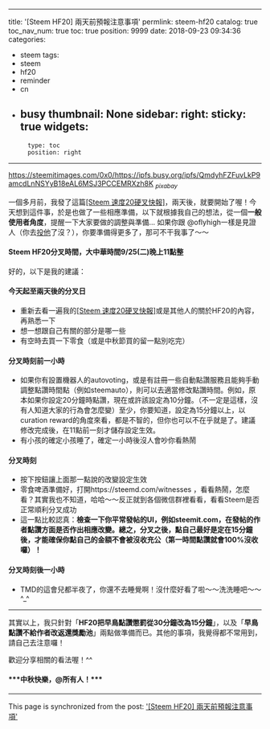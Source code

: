 
---
title: '[Steem HF20] 兩天前預報注意事項'
permlink: steem-hf20
catalog: true
toc_nav_num: true
toc: true
position: 9999
date: 2018-09-23 09:34:36
categories:
- steem
tags:
- steem
- hf20
- reminder
- cn
- busy
thumbnail: None
sidebar:
    right:
        sticky: true
widgets:
    -
        type: toc
        position: right
---


https://steemitimages.com/0x0/https://ipfs.busy.org/ipfs/QmdyhFZFuvLkP9amcdLnNSYyB18eAL6MSJ3PCCEMRXzh8K
<sub>*pixabay*</sub>

一個多月前，我發了這篇[[Steem 速度20硬叉快報]](https://steemit.com/steem/@deanliu/steem-20)，兩天後，就要開始了喔！今天想到這件事，於是也做了一些相應準備，以下就根據我自己的想法，從一個**一般使用者角度**，提醒一下大家要做的調整與準備... 如果你跟 @oflyhigh一樣是見證人（你去[投他](https://steemit.com/cn/@oflyhigh/abit)了沒？），你要準備得更多了，那可不干我事了～～

<h4>Steem HF20分叉時間，大中華時間9/25(二)晚上11點整</h4>

好的，以下是我的建議：

<h4>今天起至兩天後的分叉日</h4>

* 重新去看一遍我的[[Steem 速度20硬叉快報]](https://steemit.com/steem/@deanliu/steem-20)或是其他人的關於HF20的內容，再熟悉一下
* 想一想跟自己有關的部分是哪一些
* 有空時去買一下零食（或是中秋節買的留一點別吃完）

<h4>分叉時刻前一小時</h4>

* 如果你有設置機器人的autovoting，或是有註冊一些自動點讚服務且能夠手動調整點讚時間點（例如steemauto），則可以去適當修改點讚時間。例如，原本如果你設定20分鐘時點讚，現在或許該設定為10分鐘。（不一定是這樣，沒有人知道大家的行為會怎麼變）至少，你要知道，設定為15分鐘以上，以curation reward的角度來看，都是不智的，但你也可以不在乎就是了。建議修改完成後，在11點前一刻才儲存設定生效。
* 有小孩的確定小孩睡了，確定一小時後沒人會吵你看熱鬧

<h4>分叉時刻</h4>

* 按下按鈕讓上面那一點說的改變設定生效
* 零食啤酒準備好，打開https://steemd.com/witnesses ，看看熱鬧，怎麼看？其實我也不知道，哈哈～～反正就到各個微信群裡看看，看看Steem是否正常順利分叉成功
* 這一點比較認真：**檢查一下你平常發帖的UI，例如steemit.com，在發帖的作者點讚方面是否作出相應改變。總之，分叉之後，點自己最好是定在15分鐘後，才能確保你點自己的金額不會被沒收充公（第一時間點讚就會100%沒收囉）！** 

<h4>分叉時刻後一小時</h4>

* TMD的這會兒都半夜了，你還不去睡覺啊！沒什麼好看了啦～～洗洗睡吧～～ ^_^

****

其實以上，我只針對「**HF20把早鳥點讚懲罰從30分鐘改為15分鐘**」，以及「**早鳥點讚不給作者改返還獎勵池**」兩點做準備而已。其他的事項，我覺得都不常用到，請自己去注意囉！

歡迎分享相關的看法喔！^^

<h4>***中秋快樂，@所有人！***</h4>


- - -

This page is synchronized from the post: ['[Steem HF20] 兩天前預報注意事項'](https://steemit.com/@deanliu/steem-hf20)
